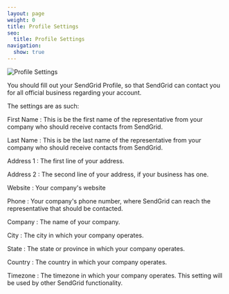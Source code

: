 ```yaml
---
layout: page
weight: 0
title: Profile Settings
seo:
  title: Profile Settings
navigation:
  show: true
---
```


![]({{root_url}}/images/profile_settings_1.png "Profile Settings")

You should fill out your SendGrid Profile, so that SendGrid can contact you for all official business regarding your account.

The settings are as such:

First Name
: This is be the first name of the representative from your company who should receive contacts from SendGrid.

Last Name
: This is be the last name of the representative from your company who should receive contacts from SendGrid.

Address 1
: The first line of your address.

Address 2
: The second line of your address, if your business has one.

Website
: Your company's website

Phone
: Your company's phone number, where SendGrid can reach the representative that should be contacted.

Company
: The name of your company.

City
: The city in which your company operates.

State
: The state or province in which your company operates.

Country
: The country in which your company operates.

Timezone
: The timezone in which your company operates. This setting will be used by other SendGrid functionality.